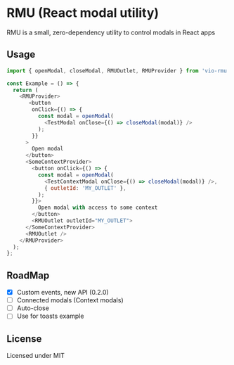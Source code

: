 # RMU (React modal utility)

RMU is a small, zero-dependency utility to control modals in React apps

<!-- ## Installation

```bash
npm install --save rmu
yarn add rmu
``` -->

## Usage

```js
import { openModal, closeModal, RMUOutlet, RMUProvider } from 'vio-rmu';

const Example = () => {
  return (
    <RMUProvider>
       <button
        onClick={() => {
          const modal = openModal(
            <TestModal onClose={() => closeModal(modal)} />
          );
        }}
      >
        Open modal
      </button>
      <SomeContextProvider>
        <button onClick={() => {
          const modal = openModal(
            <TestContextModal onClose={() => closeModal(modal)} />,
            { outletId: 'MY_OUTLET' },
          );
        }}>
          Open modal with access to some context
        </button>
        <RMUOutlet outletId="MY_OUTLET">
      </SomeContextProvider>
      <RMUOutlet />
    </RMUProvider>
  );
};
```

## RoadMap
- [x] Custom events, new API (0.2.0)
- [ ] Connected modals (Context modals)
- [ ] Auto-close 
- [ ] Use for toasts example

## License

Licensed under MIT
